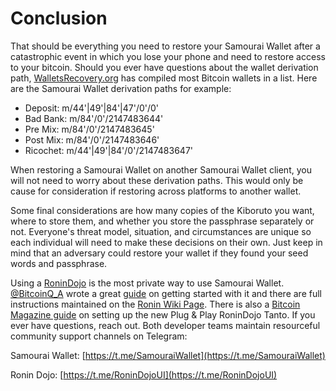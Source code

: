 # Conclusion
That should be everything you need to restore your Samourai Wallet after a catastrophic event in which you lose your phone and need to restore access to your bitcoin. Should you ever have questions about the wallet derivation path, [WalletsRecovery.org](https://walletsrecovery.org/) has compiled most Bitcoin wallets in a list. Here are the Samourai Wallet derivation paths for example:

- Deposit: m/44'|49'|84'|47'/0'/0'
- Bad Bank: m/84'/0'/2147483644'
- Pre Mix: m/84'/0'/2147483645'
- Post Mix: m/84'/0'/2147483646'
- Ricochet: m/44'|49'|84'/0'/2147483647'

When restoring a Samourai Wallet on another Samourai Wallet client, you will not need to worry about these derivation paths. This would only be cause for consideration if restoring across platforms to another wallet. 

Some final considerations are how many copies of the Kiboruto you want, where to store them, and whether you store the passphrase separately or not. Everyone's threat model, situation, and circumstances are unique so each individual will need to make these decisions on their own. Just keep in mind that an adversary could restore your wallet if they found your seed words and passphrase. 

Using a [RoninDojo](https://ronindojo.io/en/tanto) is the most private way to use Samourai Wallet. [@BitcoinQ_A](https://twitter.com/BitcoinQ_A) wrote a great [guide](https://bitcoiner.guide/ronindojo/) on getting started with it and there are full instructions maintained on the [Ronin Wiki Page](https://wiki.ronindojo.io/en/home). There is also a [Bitcoin Magazine guide](https://bitcoinmagazine.com/guides/set-up-ronindojo-for-private-bitcoin) on setting up the new Plug & Play RoninDojo Tanto. If you ever have questions, reach out. Both developer teams maintain resourceful community support channels on Telegram:

Samourai Wallet: [https://t.me/SamouraiWallet](https://t.me/SamouraiWallet) 

Ronin Dojo: [https://t.me/RoninDojoUI](https://t.me/RoninDojoUI) 

